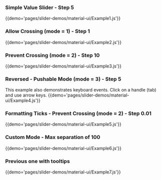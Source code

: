 ### Simple Value Slider - Step 5 
{{demo='pages/slider-demos/material-ui/Example1.js'}}

### Allow Crossing (mode = 1) - Step 1
{{demo='pages/slider-demos/material-ui/Example2.js'}}

### Prevent Crossing (mode = 2) - Step 10
{{demo='pages/slider-demos/material-ui/Example3.js'}}

### Reversed - Pushable Mode (mode = 3) - Step 5 
This example also demonstrates keyboard events. Click on a handle (tab) and use arrow keys.
{{demo='pages/slider-demos/material-ui/Example4.js'}}

### Formatting Ticks - Prevent Crossing (mode = 2) - Step 0.01
{{demo='pages/slider-demos/material-ui/Example5.js'}}

### Custom Mode  - Max separation of 100
{{demo='pages/slider-demos/material-ui/Example6.js'}}

### Previous one with tooltips
{{demo='pages/slider-demos/material-ui/Example7.js'}}